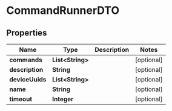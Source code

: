 
# CommandRunnerDTO

## Properties
Name | Type | Description | Notes
------------ | ------------- | ------------- | -------------
**commands** | **List&lt;String&gt;** |  |  [optional]
**description** | **String** |  |  [optional]
**deviceUuids** | **List&lt;String&gt;** |  |  [optional]
**name** | **String** |  |  [optional]
**timeout** | **Integer** |  |  [optional]



